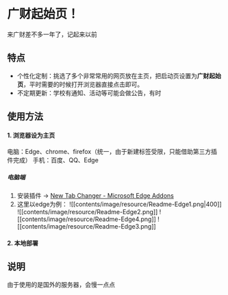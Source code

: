 # 广财起始页！
来广财差不多一年了，记起来以前

## 特点
- 个性化定制：挑选了多个非常常用的网页放在主页，把启动页设置为**广财起始页**，平时需要的时候打开浏览器直接点击即可。
- 不定期更新：学校有通知、活动等可能会做公告，有时

## 使用方法
#### 1. 浏览器设为主页
电脑：Edge、chrome、firefox（统一，由于新建标签受限，只能借助第三方插件完成）
手机：百度、QQ、Edge
##### 电脑端
1. 安装插件 → [New Tab Changer - Microsoft Edge Addons](https://microsoftedge.microsoft.com/addons/detail/new-tab-changer/dlbnebcbaeajdpekcdhmcgdhoodcjpeg)
2. 这里以edge为例：
![[contents/image/resource/Readme-Edge1.png|400]]
![[contents/image/resource/Readme-Edge2.png]]
![[contents/image/resource/Readme-Edge4.png]]
![[contents/image/resource/Readme-Edge3.png]]
#### 2. 本地部署

## 说明
由于使用的是国外的服务器，会慢一点点

